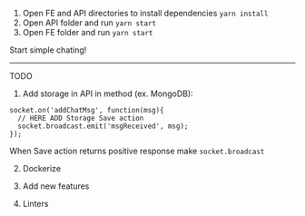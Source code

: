 1. Open FE and API directories to install dependencies `yarn install`
2. Open API folder and run `yarn start`
3. Open FE folder and run `yarn start`

Start simple chating!

---

TODO
1. Add storage in API in method (ex. MongoDB):
```
socket.on('addChatMsg', function(msg){
  // HERE ADD Storage Save action
  socket.broadcast.emit('msgReceived', msg);
});
```
When Save action returns positive response make `socket.broadcast`

2. Dockerize

3. Add new features

4. Linters
